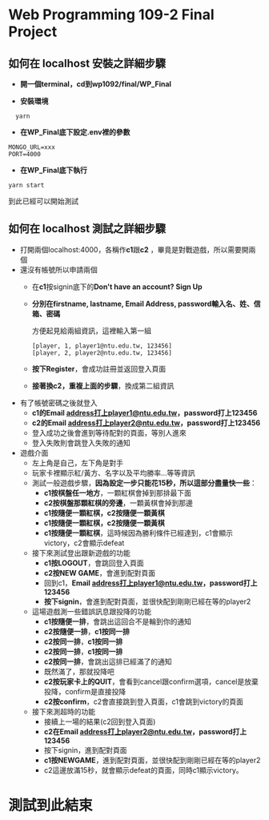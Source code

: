 Web Programming 109-2 Final Project
===

## 如何在 localhost 安裝之詳細步驟

  * **開一個terminal，cd到wp1092/final/WP_Final**
  
  * **安裝環境**
  ```
    yarn
  ```
  * **在WP_Final底下設定.env裡的參數**
  ```
  MONGO_URL=xxx
  PORT=4000
  ```
  * **在WP_Final底下執行**
  ```
  yarn start
  ```
  到此已經可以開始測試
  
## 如何在 localhost 測試之詳細步驟
  * 打開兩個localhost:4000，各稱作**c1**跟**c2**
    ，畢竟是對戰遊戲，所以需要開兩個
  * 還沒有帳號所以申請兩個
    * 在**c1**按signin底下的**Don't have an account? Sign Up**
    * **分別在firstname, lastname, Email Address, password輸入名、姓、信箱、密碼**
    
      方便起見給兩組資訊，這裡輸入第一組
      ```
      [player, 1, player1@ntu.edu.tw, 123456]
      [player, 2, player2@ntu.edu.tw, 123456]
      ```
    * **按下Register**，會成功註冊並返回登入頁面
    * **接著換c2，重複上面的步驟**，換成第二組資訊
  * 有了帳號密碼之後就登入
    * **c1的Email address打上player1@ntu.edu.tw，password打上123456**
    * **c2的Email address打上player2@ntu.edu.tw，password打上123456**
    * 登入成功之後會進到等待配對的頁面，等別人進來
    * 登入失敗則會跳登入失敗的通知
  * 遊戲介面
    * 左上角是自己，左下角是對手
    * 玩家卡裡顯示紅/黃方、名字以及平均勝率...等等資訊
    * 測試一般遊戲步驟，**因為設定一步只能花15秒，所以這部分盡量快一些**：
      * **c1按棋盤任一地方**，一顆紅棋會掉到那排最下面
      * **c2按棋盤那顆紅棋的旁邊**，一顆黃棋會掉到那邊
      * **c1按隨便一顆紅棋，c2按隨便一顆黃棋**
      * **c1按隨便一顆紅棋，c2按隨便一顆黃棋**
      * **c1按隨便一顆紅棋**，這時候因為勝利條件已經達到，c1會顯示victory，c2會顯示defeat
    * 接下來測試登出跟新遊戲的功能
      * **c1按LOGOUT**，會跳回登入頁面
      * **c2按NEW GAME**，會進到配對頁面
      * 回到c1，**Email address打上player1@ntu.edu.tw，password打上123456**
      * **按下signin**，會進到配對頁面，並很快配到剛剛已經在等的player2
    * 這場遊戲測一些錯誤訊息跟投降的功能
      * **c1按隨便一排**，會跳出這回合不是輪到你的通知
      * **c2按隨便一排**，**c1按同一排**
      * **c2按同一排**，**c1按同一排**
      * **c2按同一排**，**c1按同一排**
      * **c2按同一排**，會跳出這排已經滿了的通知
      * 既然滿了，那就投降吧
      * **c2按玩家卡上的QUIT**，會看到cancel跟confirm選項，cancel是放棄投降，confirm是直接投降
      * **c2按confirm**，c2會直接跳到登入頁面，c1會跳到victory的頁面
    * 接下來測超時的功能
      * 接續上一場的結果(c2回到登入頁面)
      * **c2在Email address打上player2@ntu.edu.tw，password打上123456**
      * 按下signin，進到配對頁面
      * **c1按NEWGAME**，進到配對頁面，並很快配到剛剛已經在等的player2
      * c2這邊放滿15秒，就會顯示defeat的頁面，同時c1顯示victory。
# 測試到此結束
